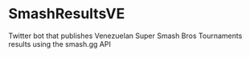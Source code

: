 # SmashResultsVE
Twitter bot that publishes Venezuelan Super Smash Bros Tournaments results using the smash.gg API
